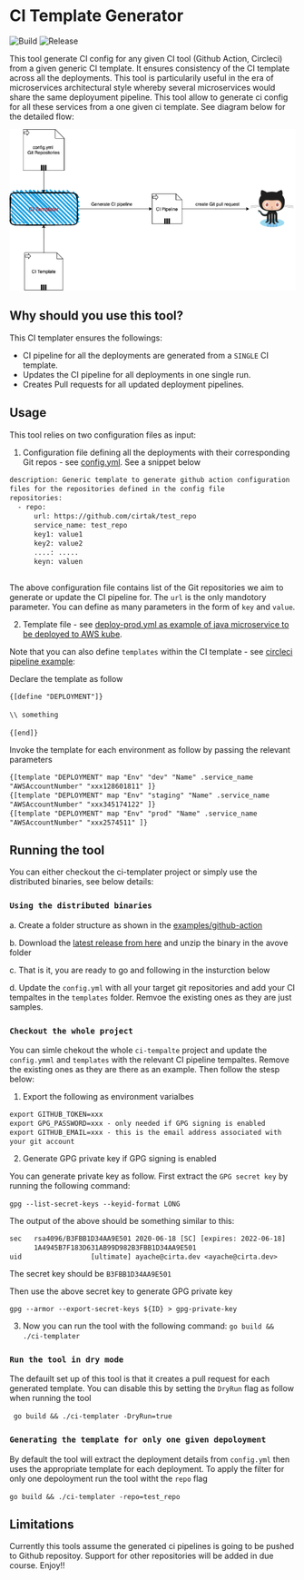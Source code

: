 # CI Template Generator
![Build](https://github.com/akhettar/ci-templater/workflows/Master/badge.svg)
![Release](https://github.com/akhettar/ci-templater/workflows/Release/badge.svg)

This tool generate CI config for any given CI tool (Github Action, Circleci) from a given generic CI template. It ensures consistency of the CI template across all the deployments. This tool is particularily useful in the era of microservices architectural style whereby several microservices would share the same deployument pipeline. This tool allow to generate ci config for all these services from a one given ci template. See diagram below for the detailed flow:


![illustaration](illustration.png)


## Why should you use this tool?

This CI templater ensures the followings:

* CI pipeline for all the deployments are generated from a `SINGLE` CI template. 
* Updates the CI pipeline for all deployments in one single run.
* Creates Pull requests for all updated deployment pipelines.


## Usage

This tool relies on two configuration files as input:

1. Configuration file defining all the deployments with their corresponding Git repos - see [config.yml](config.yml). See a snippet below

```
description: Generic template to generate github action configuration files for the repositories defined in the config file
repositories:
  - repo:
      url: https://github.com/cirtak/test_repo
      service_name: test_repo
      key1: value1
      key2: value2
      ....: .....
      keyn: valuen
  
```      

The above configuration file contains list of the Git repositories we aim to generate or update the CI pipeline for. The `url` is the only mandotory parameter. You can define as many parameters in the form of `key` and `value`.


2. Template file - see [deploy-prod.yml as example of java microservice to be deployed to AWS kube](templates/deploy-prod.yml).


Note that you can also define `templates` within the CI template - see [circleci pipeline example](templates/circleci-template.yml):

Declare the template as follow

```
{[define "DEPLOYMENT"]}

\\ something

{[end]}
```

Invoke the template for each environment as follow by passing the relevant parameters

```
{[template "DEPLOYMENT" map "Env" "dev" "Name" .service_name  "AWSAccountNumber" "xxx128601811" ]}
{[template "DEPLOYMENT" map "Env" "staging" "Name" .service_name "AWSAccountNumber" "xxx345174122" ]}
{[template "DEPLOYMENT" map "Env" "prod" "Name" .service_name  "AWSAccountNumber" "xxx2574511" ]}
```

## Running the tool

You can either checkout the ci-templater project or simply use the distributed binaries, see below details:

### `Using the distributed binaries`

a. Create a folder structure as shown in the [examples/github-action](examples/github-action) 

b. Download the [latest release from here](https://github.com/akhettar/ci-templater/releases/) and unzip the binary in the avove folder

c. That is it, you are ready to go and following in the insturction below

d. Update the `config.yml` with all your target git repositories and add your CI tempaltes in the `templates` folder. Remvoe the existing ones as they are just samples.


### `Checkout the whole project`

You can simle chekout the whole `ci-tempalte` project and update the `config.ymml` and `templates` with the relevant CI pipeline tempaltes. Remove the existing ones as they are there as an example. Then follow the stesp below:


1. Export the following as environment varialbes

```
export GITHUB_TOKEN=xxx
export GPG_PASSWORD=xxx - only needed if GPG signing is enabled
export GITHUB_EMAIL=xxx - this is the email address associated with your git account
```


2. Generate GPG private key if GPG signing is enabled

You can generate private key as follow. First extract the `GPG secret key` by running the following command: 

`gpg --list-secret-keys --keyid-format LONG`

The output of the above should be something similar to this:

```
sec   rsa4096/B3FBB1D34AA9E501 2020-06-18 [SC] [expires: 2022-06-18]
      1A4945B7F183D631AB99D982B3FBB1D34AA9E501
uid                 [ultimate] ayache@cirta.dev <ayache@cirta.dev>
```

The secret key should be `B3FBB1D34AA9E501`


Then use the above secret key to generate GPG private key

```
gpg --armor --export-secret-keys ${ID} > gpg-private-key 
```

3. Now you can run the tool with the following command: `go build && ./ci-templater`


### `Run the tool in dry mode`

The defauilt set up of this tool is that it creates a pull request for each generated template. You can disable this by setting the `DryRun` flag as follow when running the tool

` go build && ./ci-templater -DryRun=true`


### `Generating the template for only one given depoloyment`

By default the tool will extract the deployment details from `config.yml` then uses the appropriate template for each deployment. To apply the filter for only one depoloyment run the tool witht the `repo` flag

`go build && ./ci-templater -repo=test_repo`


## Limitations

Currently this tools assume the generated ci pipelines is going to be pushed to Github repositoy. Support for other repositories will be added in due course. Enjoy!!



